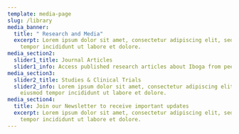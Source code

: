```yaml
---
template: media-page
slug: /library
media_banner:
  title: " Research and Media"
  excerpt: Lorem ipsum dolor sit amet, consectetur adipiscing elit, sed do eiusmod
    tempor incididunt ut labore et dolore.
media_section2:
  slider1_title: Journal Articles
  slider1_info: Access published research articles about Iboga from peer-reviewed journals
media_section3:
  slider2_title: Studies & Clinical Trials
  slider2_info: Lorem ipsum dolor sit amet, consectetur adipiscing elit, sed do
    eiusmod tempor incididunt ut labore et dolore.
media_section4:
  title: Join our Newsletter to receive important updates
  excerpt: Lorem ipsum dolor sit amet, consectetur adipiscing elit, sed do eiusmod
    tempor incididunt ut labore et dolore.
---
```

